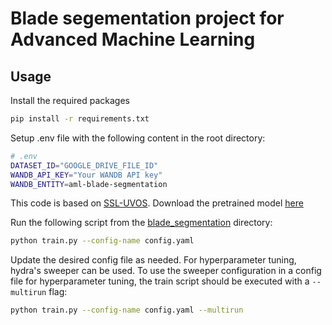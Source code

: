 # Blade segementation project for Advanced Machine Learning

## Usage

Install the required packages

```bash
pip install -r requirements.txt
```

Setup .env file with the following content in the root directory:

```bash
# .env
DATASET_ID="GOOGLE_DRIVE_FILE_ID"
WANDB_API_KEY="Your WANDB API key"
WANDB_ENTITY=aml-blade-segmentation
```

This code is based on [SSL-UVOS](https://github.com/shvdiwnkozbw/SSL-UVOS/tree/main). Download the pretrained model 
[here](https://dl.fbaipublicfiles.com/dino/dino_deitsmall8_pretrain/dino_deitsmall8_pretrain_full_checkpoint.pth)

Run the following script from the [blade_segmentation](blade_segmentation) directory:

```bash
python train.py --config-name config.yaml
```

Update the desired config file as needed. For hyperparameter tuning, hydra's sweeper can be used. To use the sweeper
configuration in a config file for hyperparameter tuning, the train script should be executed with a `--multirun` flag:
```bash
python train.py --config-name config.yaml --multirun
```

